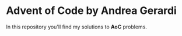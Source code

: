 # Advent of Code by Andrea Gerardi
In this repository you'll find my solutions to **AoC** problems.
